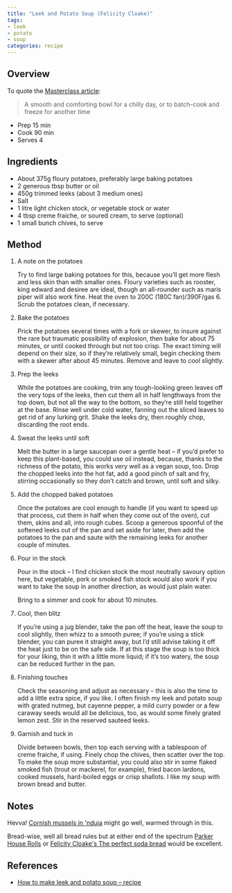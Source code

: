 ```yaml
---
title: "Leek and Potato Soup (Felicity Cloake)"
tags:
- leek
- potato
- soup
categories: recipe
---
```


## Overview
To quote the [Masterclass article](https://www.theguardian.com/food/2024/oct/30/how-to-make-leek-potato-soup-recipe-felicity-cloake): 

> A smooth and comforting bowl for a chilly day, or to batch-cook and freeze for another time

- Prep 15 min
- Cook 90 min
- Serves 4


## Ingredients

- About 375g floury potatoes, preferably large baking potatoes
- 2 generous tbsp butter or oil
- 450g trimmed leeks (about 3 medium ones)
- Salt
- 1 litre light chicken stock, or vegetable stock or water
- 4 tbsp creme fraiche, or soured cream, to serve (optional)
- 1 small bunch chives, to serve


## Method

1. A note on the potatoes

    Try to find large baking potatoes for this, because you’ll get more flesh and less skin than with smaller ones. Floury varieties such as rooster, king edward and desiree are ideal, though an all-rounder such as maris piper will also work fine. Heat the oven to 200C (180C fan)/390F/gas 6. Scrub the potatoes clean, if necessary.

2. Bake the potatoes

    Prick the potatoes several times with a fork or skewer, to insure against the rare but traumatic possibility of explosion, then bake for about 75 minutes, or until cooked through but not too crisp. The exact timing will depend on their size, so if they’re relatively small, begin checking them with a skewer after about 45 minutes. Remove and leave to cool slightly.

3. Prep the leeks

    While the potatoes are cooking, trim any tough-looking green leaves off the very tops of the leeks, then cut them all in half lengthways from the top down, but not all the way to the bottom, so they’re still held together at the base. Rinse well under cold water, fanning out the sliced leaves to get rid of any lurking grit. Shake the leeks dry, then roughly chop, discarding the root ends.

4. Sweat the leeks until soft

    Melt the butter in a large saucepan over a gentle heat – if you’d prefer to keep this plant-based, you could use oil instead, because, thanks to the richness of the potato, this works very well as a vegan soup, too. Drop the chopped leeks into the hot fat, add a good pinch of salt and fry, stirring occasionally so they don’t catch and brown, until soft and silky.

5. Add the chopped baked potatoes

    Once the potatoes are cool enough to handle (if you want to speed up that process, cut them in half when they come out of the oven), cut them, skins and all, into rough cubes. Scoop a generous spoonful of the softened leeks out of the pan and set aside for later, then add the potatoes to the pan and saute with the remaining leeks for another couple of minutes.

6. Pour in the stock

    Pour in the stock – I find chicken stock the most neutrally savoury option here, but vegetable, pork or smoked fish stock would also work if you want to take the soup in another direction, as would just plain water.

    Bring to a simmer and cook for about 10 minutes.

7. Cool, then blitz

    If you’re using a jug blender, take the pan off the heat, leave the soup to cool slightly, then whizz to a smooth puree; if you’re using a stick blender, you can puree it straight away, but I’d still advise taking it off the heat just to be on the safe side. If at this stage the soup is too thick for your liking, thin it with a little more liquid; if it’s too watery, the soup can be reduced further in the pan.

8. Finishing touches

    Check the seasoning and adjust as necessary – this is also the time to add a little extra spice, if you like. I often finish my leek and potato soup with grated nutmeg, but cayenne pepper, a mild curry powder or a few caraway seeds would all be delicious, too, as would some finely grated lemon zest. Stir in the reserved sauteed leeks.

9. Garnish and tuck in

    Divide between bowls, then top each serving with a tablespoon of creme fraiche, if using. Finely chop the chives, then scatter over the top. To make the soup more substantial, you could also stir in some flaked smoked fish (trout or mackerel, for example), fried bacon lardons, cooked mussels, hard-boiled eggs or crisp shallots. I like my soup with brown bread and butter.

## Notes
Hevva! [Cornish mussels in 'nduja](https://www.thetinnedfishmarket.com/products/cornish-mussels-in-nduja) might go well, warmed through in this.

Bread-wise, well all bread rules but at either end of the spectrum [Parker House Rolls](https://www.kingarthurbaking.com/recipes/parker-house-rolls-recipe) or [Felicity Cloake's The perfect soda bread](https://wmcdonald404.co.uk/recipes/2024-10-20-soda-bread-perfect.html) would be excellent.

## References
- [How to make leek and potato soup – recipe](https://www.theguardian.com/food/2024/oct/30/how-to-make-leek-potato-soup-recipe-felicity-cloake)